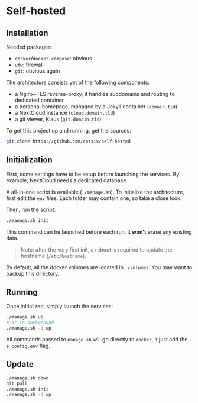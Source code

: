 # Self-hosted

## Installation

Needed packages:

- `docker`/`docker-compose`: obvious
- `ufw`: firewall
- `git`: obvious again

The architecture consists yet of the following components:

- a Nginx+TLS reverse-proxy, it handles subdomains and routing to dedicated container
- a personal homepage, managed by a Jekyll container (`domain.tld`)
- a NextCloud instance (`cloud.domain.tld`)
- a git viewer, Klaus (`git.domain.tld`)

To get this project up and running, get the sources:

```sh
git clone https://github.com/rotsix/self-hosted
```

## Initialization

First, some settings have to be setup before launching the services.
By example, NextCloud needs a dedicated database.

A all-in-one script is available (`./manage.sh`).
To initialize the architecture, first edit the `env` files.
Each folder may contain one, so take a close look.

Then, run the script:

```sh
./manage.sh init
```

This command can be launched before each run, it **won't** erase any existing data.

> Note: after the very first init, a reboot is required to update the hostname (`/etc/hostname`).

By default, all the docker volumes are located in `./volumes`.
You may want to backup this directory.

## Running

Once initialized, simply launch the services:

```sh
./manage.sh up
# or in background
./manage.sh -d up
```

All commands passed to `manage.sh` will go directly to `docker`, it just add the `-e config.env` flag.

## Update

```sh
./manage.sh down
git pull
./manage.sh init
./manage.sh -d up
```
